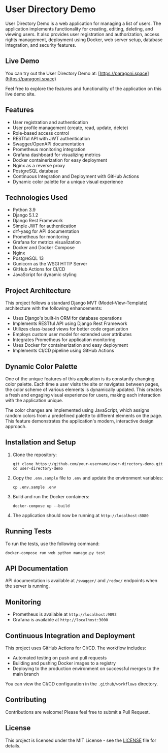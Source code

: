 # User Directory Demo

User Directory Demo is a web application for managing a list of users. The application implements functionality for creating, editing, deleting, and viewing users. It also provides user registration and authorization, access rights management, deployment using Docker, web server setup, database integration, and security features.

## Live Demo

You can try out the User Directory Demo at: [https://paragoni.space](https://paragoni.space)

Feel free to explore the features and functionality of the application on this live demo site.

## Features

- User registration and authentication
- User profile management (create, read, update, delete)
- Role-based access control
- RESTful API with JWT authentication
- Swagger/OpenAPI documentation
- Prometheus monitoring integration
- Grafana dashboard for visualizing metrics
- Docker containerization for easy deployment
- Nginx as a reverse proxy
- PostgreSQL database
- Continuous Integration and Deployment with GitHub Actions
- Dynamic color palette for a unique visual experience

## Technologies Used

- Python 3.9
- Django 5.1.2
- Django Rest Framework
- Simple JWT for authentication
- drf-yasg for API documentation
- Prometheus for monitoring
- Grafana for metrics visualization
- Docker and Docker Compose
- Nginx
- PostgreSQL 13
- Gunicorn as the WSGI HTTP Server
- GitHub Actions for CI/CD
- JavaScript for dynamic styling

## Project Architecture

This project follows a standard Django MVT (Model-View-Template) architecture with the following enhancements:

- Uses Django's built-in ORM for database operations
- Implements RESTful API using Django Rest Framework
- Utilizes class-based views for better code organization
- Employs custom user model for extended user attributes
- Integrates Prometheus for application monitoring
- Uses Docker for containerization and easy deployment
- Implements CI/CD pipeline using GitHub Actions

## Dynamic Color Palette

One of the unique features of this application is its constantly changing color palette. Each time a user visits the site or navigates between pages, the color scheme of various elements is dynamically updated. This creates a fresh and engaging visual experience for users, making each interaction with the application unique.

The color changes are implemented using JavaScript, which assigns random colors from a predefined palette to different elements on the page. This feature demonstrates the application's modern, interactive design approach.

## Installation and Setup

1. Clone the repository:
   ```
   git clone https://github.com/your-username/user-directory-demo.git
   cd user-directory-demo
   ```

2. Copy the `.env.sample` file to `.env` and update the environment variables:
   ```
   cp .env.sample .env
   ```

3. Build and run the Docker containers:
   ```
   docker-compose up --build
   ```

4. The application should now be running at `http://localhost:8080`

## Running Tests

To run the tests, use the following command:

```
docker-compose run web python manage.py test
```

## API Documentation

API documentation is available at `/swagger/` and `/redoc/` endpoints when the server is running.

## Monitoring

- Prometheus is available at `http://localhost:9093`
- Grafana is available at `http://localhost:3000`

## Continuous Integration and Deployment

This project uses GitHub Actions for CI/CD. The workflow includes:

- Automated testing on push and pull requests
- Building and pushing Docker images to a registry
- Deploying to the production environment on successful merges to the main branch

You can view the CI/CD configuration in the `.github/workflows` directory.

## Contributing

Contributions are welcome! Please feel free to submit a Pull Request.

## License

This project is licensed under the MIT License - see the [LICENSE](LICENSE) file for details.
